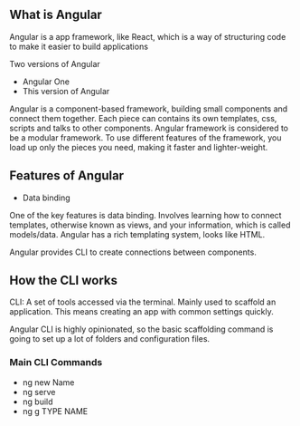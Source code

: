 ## What is Angular

Angular is a app framework, like React, which is a way of structuring code to make it easier to build applications

Two versions of Angular

- Angular One
- This version of Angular

Angular is a component-based framework, building small components and connect them together.
Each piece can contains its own templates, css, scripts and talks to other components.
Angular framework is considered to be a modular framework. To use different features of the framework, you load up
only the pieces you need, making it faster and lighter-weight.

## Features of Angular

- Data binding

One of the key features is data binding. Involves learning how to connect templates, otherwise known as views,
and your information, which is called models/data. Angular has a rich templating system, looks like HTML.

Angular provides CLI to create connections between components.

## How the CLI works

CLI: A set of tools accessed via the terminal. Mainly used to scaffold an application. This means creating an app with common settings quickly.

Angular CLI is highly opinionated, so the basic scaffolding command is going to set up a lot of folders and configuration files.

### Main CLI Commands

- ng new Name
- ng serve
- ng build
- ng g TYPE NAME
